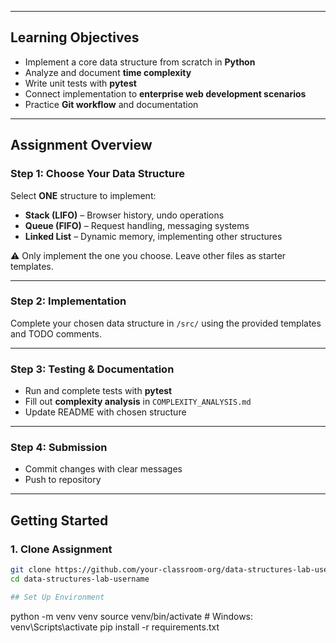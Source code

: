 
---

## Learning Objectives
- Implement a core data structure from scratch in **Python**
- Analyze and document **time complexity**
- Write unit tests with **pytest**
- Connect implementation to **enterprise web development scenarios**
- Practice **Git workflow** and documentation

---

## Assignment Overview

### Step 1: Choose Your Data Structure
Select **ONE** structure to implement:

- **Stack (LIFO)** – Browser history, undo operations  
- **Queue (FIFO)** – Request handling, messaging systems  
- **Linked List** – Dynamic memory, implementing other structures  

⚠️ Only implement the one you choose. Leave other files as starter templates.

---

### Step 2: Implementation
Complete your chosen data structure in `/src/` using the provided templates and TODO comments.

---

### Step 3: Testing & Documentation
- Run and complete tests with **pytest**  
- Fill out **complexity analysis** in `COMPLEXITY_ANALYSIS.md`  
- Update README with chosen structure  

---

### Step 4: Submission
- Commit changes with clear messages  
- Push to repository  

---

## Getting Started

### 1. Clone Assignment
```bash
git clone https://github.com/your-classroom-org/data-structures-lab-username.git
cd data-structures-lab-username

## Set Up Environment
```
python -m venv venv
source venv/bin/activate  # Windows: venv\Scripts\activate
pip install -r requirements.txt
```

